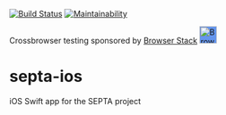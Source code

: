 [![Build Status](https://travis-ci.org/mchirico/septa-ios.svg?branch=develop)](https://travis-ci.org/mchirico/septa-ios)
[![Maintainability](https://api.codeclimate.com/v1/badges/2245ad20633df7b1db9e/maintainability)](https://codeclimate.com/github/mchirico/septa-ios/maintainability)

Crossbrowser testing sponsored by [Browser Stack](https://www.browserstack.com)
[<img src="https://camo.githubusercontent.com/a7b268f2785656ab3ca7b1cbb1633ee5affceb8f/68747470733a2f2f64677a6f7139623561736a67312e636c6f756466726f6e742e6e65742f70726f64756374696f6e2f696d616765732f6c61796f75742f6c6f676f2d6865616465722e706e67" alt="Browser Stack" height="31px" style="background: cornflowerblue;">](https://www.browserstack.com)

# septa-ios
iOS Swift app for the SEPTA project
